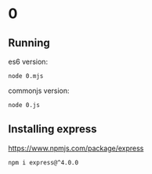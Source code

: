 # 0

## Running

es6 version:

`node 0.mjs`

commonjs version:

`node 0.js`

## Installing express

https://www.npmjs.com/package/express

`npm i express@^4.0.0`
